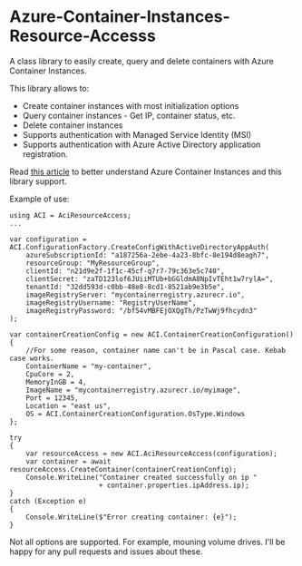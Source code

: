 # Azure-Container-Instances-Resource-Accesss
A class library to easily create, query and delete containers with Azure Container Instances.

This library allows to:
- Create container instances with most initialization options
- Query container instances - Get IP, container status, etc.
- Delete container instances
- Supports authentication with Managed Service Identity (MSI)
- Supports authentication with Azure Active Directory application registration.

Read [this article](http://michaelscodingspot.com) to better understand Azure Container Instances and this library support.

Example of use:

~~~~
using ACI = AciResourceAccess;
...
 
var configuration = ACI.ConfigurationFactory.CreateConfigWithActiveDirectoryAppAuth(
    azureSubscriptionId: "a187256a-2ebe-4a23-8bfc-8e194d8eagh7",
    resourceGroup: "MyResourceGroup",
    clientId: "n21d9e2f-1f1c-45cf-q7r7-79c363e5c740",
    clientSecret: "zaTD123lof6JUiiMTUb+bGGldmA8NpIvTEht1w7rylA=",
    tenantId: "32dd593d-c0bb-48e8-8cd1-8521ab9e3b5e",
    imageRegistryServer: "mycontainerregistry.azurecr.io",
    imageRegistryUsername: "RegistryUserName",
    imageRegistryPassword: "/bf54vMBFEjOXQgTh/PzTwWj9fhcydn3"
);
 
var containerCreationConfig = new ACI.ContainerCreationConfiguration()
{
    //For some reason, container name can't be in Pascal case. Kebab case works.
    ContainerName = "my-container",
    CpuCore = 2,
    MemoryInGB = 4,
    ImageName = "mycontainerregistry.azurecr.io/myimage",
    Port = 12345,
    Location = "east us",
    OS = ACI.ContainerCreationConfiguration.OsType.Windows
};
 
try
{
    var resourceAccess = new ACI.AciResourceAccess(configuration);
    var container = await resourceAccess.CreateContainer(containerCreationConfig);
    Console.WriteLine("Container created successfully on ip " 
                      + container.properties.ipAddress.ip);
}
catch (Exception e)
{
    Console.WriteLine($"Error creating container: {e}");
}
~~~~

Not all options are supported. For example, mouning volume drives. 
I'll be happy for any pull requests and issues about these.


